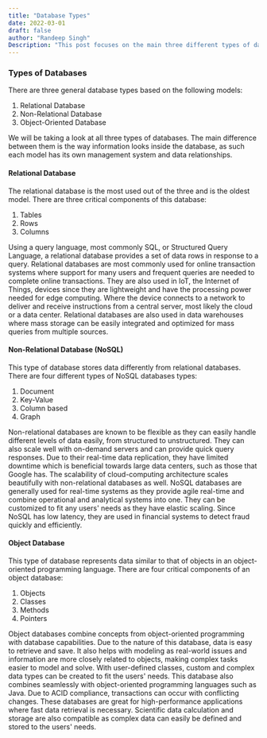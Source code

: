 ```yaml
---
title: "Database Types"
date: 2022-03-01
draft: false
author: "Randeep Singh"
Description: "This post focuses on the main three different types of databases and the differences between SQL and NoSQL."
---
```


### Types of Databases

There are three general database types based on the following models:

1. Relational Database
2. Non-Relational Database
3. Object-Oriented Database

We will be taking a look at all three types of databases. The main difference between them is the way information looks inside the database, as such each model has its own management system and data relationships.

#### Relational Database

The relational database is the most used out of the three and is the oldest model. There are three critical components of this database:

1. Tables
2. Rows
3. Columns

Using a query language, most commonly SQL, or Structured Query Language, a relational database provides a set of data rows in response to a query. Relational databases are most commonly used for online transaction systems where support for many users and frequent queries are needed to complete online transactions. They are also used in IoT, the Internet of Things, devices since they are lightweight and have the processing power needed for edge computing. Where the device connects to a network to deliver and receive instructions from a central server, most likely the cloud or a data center. Relational databases are also used in data warehouses where mass storage can be easily integrated and optimized for mass queries from multiple sources.

#### Non-Relational Database (NoSQL)

This type of database stores data differently from relational databases. There are four different types of NoSQL databases types:

1. Document
2. Key-Value
3. Column based
4. Graph

Non-relational databases are known to be flexible as they can easily handle different levels of data easily, from structured to unstructured. They can also scale well with on-demand servers and can provide quick query responses. Due to their real-time data replication, they have limited downtime which is beneficial towards large data centers, such as those that Google has. The scalability of cloud-computing architecture scales beautifully with non-relational databases as well. NoSQL databases are generally used for real-time systems as they provide agile real-time and combine operational and analytical systems into one. They can be customized to fit any users' needs as they have elastic scaling. Since NoSQL has low latency, they are used in financial systems to detect fraud quickly and efficiently.

#### Object Database

This type of database represents data similar to that of objects in an object-oriented programming language. There are four critical components of an object database: 

1. Objects
2. Classes
3. Methods 
4. Pointers

Object databases combine concepts from object-oriented programming with database capabilities. Due to the nature of this database, data is easy to retrieve and save. It also helps with modeling as real-world issues and information are more closely related to objects, making complex tasks easier to model and solve. With user-defined classes, custom and complex data types can be created to fit the users' needs. This database also combines seamlessly with object-oriented programming languages such as Java. Due to ACID compliance, transactions can occur with conflicting changes. These databases are great for high-performance applications where fast data retrieval is necessary. Scientific data calculation and storage are also compatible as complex data can easily be defined and stored to the users' needs.